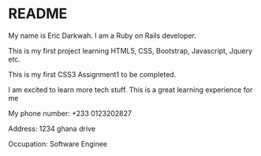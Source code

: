 # README

My name is Eric Darkwah. I am a Ruby on Rails developer.

This is my first project learning HTML5, CSS, Bootstrap, Javascript, Jquery etc. 

This is my first CSS3 Assignment1 to be completed.

I am excited to learn more tech stuff. This is a great learning experience for me

My phone number: +233 0123202827

Address: 1234 ghana drive

Occupation: Software Enginee